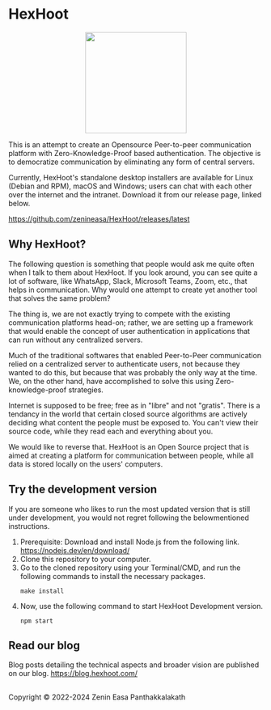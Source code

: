 # HexHoot
<p align="center">
    <a href="//hexhoot.com">
        <picture>
            <source media="(prefers-color-scheme: light)" srcset="./modules/ImagePack/images/icon_lightmode.svg">
            <img src="./modules/ImagePack/images/icon.svg" width="200" height="200">
        </picture>
    </a>
</p>

This is an attempt to create an Opensource Peer-to-peer communication platform with Zero-Knowledge-Proof based authentication. The objective is to democratize communication by eliminating any form of central servers.

Currently, HexHoot's standalone desktop installers are available for Linux (Debian and RPM), macOS and Windows; users can chat with each other over the internet and the intranet. Download it from our release page, linked below.

https://github.com/zenineasa/HexHoot/releases/latest

## Why HexHoot?

The following question is something that people would ask me quite often when I talk to them about HexHoot. If you look around, you can see quite a lot of software, like WhatsApp, Slack, Microsoft Teams, Zoom, etc., that helps in communication. Why would one attempt to create yet another tool that solves the same problem?

The thing is, we are not exactly trying to compete with the existing communication platforms head-on; rather, we are setting up a framework that would enable the concept of user authentication in applications that can run without any centralized servers.

Much of the traditional softwares that enabled Peer-to-Peer communication relied on a centralized server to authenticate users, not because they wanted to do this, but because that was probably the only way at the time. We, on the other hand, have accomplished to solve this using Zero-knowledge-proof strategies.

Internet is supposed to be free; free as in "libre" and not "gratis". There is a tendancy in the world that certain closed source algorithms are actively deciding what content the people must be exposed to. You can't view their source code, while they read each and everything about you.

We would like to reverse that. HexHoot is an Open Source project that is aimed at creating a platform for communication between people, while all data is stored locally on the users' computers.


## Try the development version

If you are someone who likes to run the most updated version that is still under development, you would not regret following the belowmentioned instructions.

1. Prerequisite: Download and install Node.js from the following link.
    https://nodejs.dev/en/download/
2. Clone this repository to your computer.
3. Go to the cloned repository using your Terminal/CMD, and run the following commands to install the necessary packages.
   ```
   make install
   ```
4. Now, use the following command to start HexHoot Development version.
   ```
   npm start
   ```

## Read our blog

Blog posts detailing the technical aspects and broader vision are published on our blog.
https://blog.hexhoot.com/

##

Copyright &copy; 2022-2024 Zenin Easa Panthakkalakath
